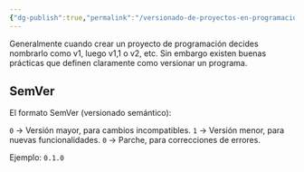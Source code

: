```yaml
---
{"dg-publish":true,"permalink":"/versionado-de-proyectos-en-programacion/","created":"2024-09-21T12:11","updated":"2024-09-21T12:11"}
---
```


Generalmente cuando crear un proyecto de programación decides nombrarlo como v1, luego v1,1 o v2, etc. Sin embargo existen buenas prácticas que definen claramente como versionar un programa.

## SemVer
El formato SemVer (versionado semántico):

`0` → Versión mayor, para cambios incompatibles.
`1` → Versión menor, para nuevas funcionalidades.
`0` → Parche, para correcciones de errores.

Ejemplo: `0.1.0`
